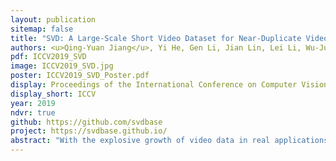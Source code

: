 ```yaml
---
layout: publication
sitemap: false
title: "SVD: A Large-Scale Short Video Dataset for Near-Duplicate Video Retrieval"
authors: <u>Qing-Yuan Jiang</u>, Yi He, Gen Li, Jian Lin, Lei Li, Wu-Jun Li
pdf: ICCV2019_SVD
image: ICCV2019_SVD.jpg
poster: ICCV2019_SVD_Poster.pdf
display: Proceedings of the International Conference on Computer Vision 
display_short: ICCV
year: 2019
ndvr: true
github: https://github.com/svdbase
project: https://svdbase.github.io/
abstract: "With the explosive growth of video data in real applications, near-duplicate video retrieval (NDVR) has become indispensable and challenging, especially for short videos. However, all existing NDVR datasets are introduced for long videos. Furthermore, most of them are small-scale and lack of diversity due to the high cost of collecting and labeling near-duplicate videos. In this paper, we introduce a large-scale short video dataset, called SVD, for the NDVR task. SVD contains over 500,000 short videos and over 30,000 labeled videos of near-duplicates. We use multiple video mining techniques to construct positive/negative pairs. Furthermore, we design temporal and spatial transformations to mimic user-attack behavior in real applications for constructing more difficult variants of SVD. Experiments show that existing state-of-the-art NDVR methods, including real-value based and hashing based methods, fail to achieve satisfactory performance on this challenging dataset. The release of SVD dataset will foster research and system engineering in the NDVR area. The SVD dataset is available at https://svdbase.github.io."
---
```

